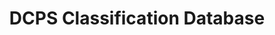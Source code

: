 ---
layout: default
modal-id: 1
title: DCPS Classification Database

skills: ['QuickBase', 'Data Design', 'Workflow Automation']
description: Built an online database for DCPS position descriptions, streamlining a process that was occuring over email, creating a performance dashboard, and publicly sharing hundreds of DCPS positions.

images: []

---